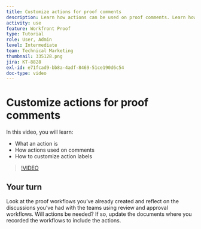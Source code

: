 ```yaml
---
title: Customize actions for proof comments
description: Learn how actions can be used on proof comments. Learn how to set up and customize action labels for  's proofing features.
activity: use
feature: Workfront Proof
type: Tutorial
role: User, Admin
level: Intermediate
team: Technical Marketing
thumbnail: 335128.png
jira: KT-8828
exl-id: e71fcad9-bb8a-4adf-8469-51ce190d6c54
doc-type: video
---
```

# Customize actions for proof comments

In this video, you will learn:

* What an action is
* How actions used on comments
* How to customize action labels

>[!VIDEO](https://video.tv.adobe.com/v/335128/?quality=12&learn=on)

## Your turn

Look at the proof workflows you’ve already created and reflect on the discussions you’ve had with the teams using review and approval workflows. Will actions be needed? If so, update the documents where you recorded the workflows to include the actions.

